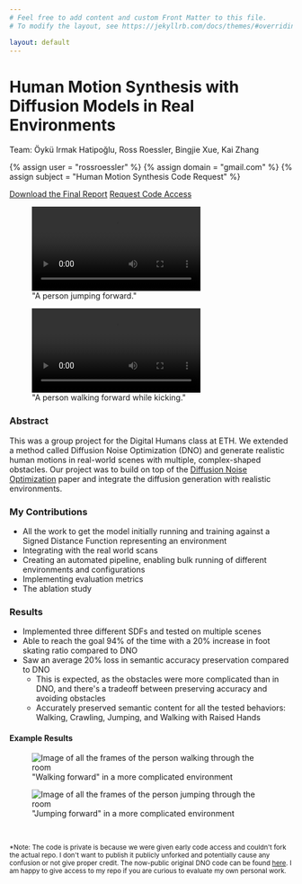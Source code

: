 ```yaml
---
# Feel free to add content and custom Front Matter to this file.
# To modify the layout, see https://jekyllrb.com/docs/themes/#overriding-theme-defaults

layout: default
---
```


# Human Motion Synthesis with Diffusion Models in Real Environments

<div class="center-text">
  Team: Öykü Irmak Hatipoğlu, Ross Roessler, Bingjie Xue, Kai Zhang
</div>

{% assign user = "rossroessler" %}
{% assign domain = "gmail.com" %}
{% assign subject = "Human Motion Synthesis Code Request" %}

<div class="button-container">
  <a class="btn" href="/assets/digital-humans-report.pdf" download>Download the Final Report</a>
  <a class="btn" href="mailto:{{ user }}@{{ domain }}?subject={{ subject | uri_escape }}" target="_blank">Request Code Access</a>
</div>

<div class="content-wrapper">
<div class="video-container">
    <figure>
    <video class="video-small" controls>
        <source src="/assets/person-jumping-forward.mp4" type="video/mp4">
        Your browser does not support the video tag.
    </video>
    <figcaption>"A person jumping forward."</figcaption>
    </figure>
    <figure>
    <video class="video-small" controls>
        <source src="/assets/walking-while-kicking.mp4" type="video/mp4">
        Your browser does not support the video tag.
    </video>
    <figcaption>"A person walking forward while kicking."</figcaption>
    </figure>
</div>
</div>

### Abstract

This was a group project for the Digital Humans class at ETH. We extended a method called Diffusion Noise Optimization (DNO) and generate realistic human motions in real-world scenes with multiple, complex-shaped obstacles. Our project was to build on top of the [Diffusion Noise Optimization](https://korrawe.github.io/dno-project/) paper and integrate the diffusion generation with realistic environments.

### My Contributions

* All the work to get the model initially running and training against a Signed Distance Function representing an environment
* Integrating with the real world scans
* Creating an automated pipeline, enabling bulk running of different environments and configurations
* Implementing evaluation metrics
* The ablation study

### Results

* Implemented three different SDFs and tested on multiple scenes
* Able to reach the goal 94% of the time with a 20% increase in foot skating ratio compared to DNO
* Saw an average 20% loss in semantic accuracy preservation compared to DNO
  * This is expected, as the obstacles were more complicated than in DNO, and there's a tradeoff between preserving accuracy and avoiding obstacles
  * Accurately preserved semantic content for all the tested behaviors: Walking, Crawling, Jumping, and Walking with Raised Hands

#### Example Results

<div class="content-wrapper">
<div class="video-container">
  <figure class="responsive-figure figure-small">
    <img src="/assets/walking_complex_scene.png" alt="Image of all the frames of the person walking through the room">
    <figcaption>"Walking forward" in a more complicated environment</figcaption>
  </figure>
  <figure class="responsive-figure figure-small">
    <img src="/assets/jumping_complex_scene.png" alt="Image of all the frames of the person jumping through the room">
    <figcaption>"Jumping forward" in a more complicated environment</figcaption>
  </figure>
  </div>
</div>

<br>

<small>\*Note: The code is private is because we were given early code access and couldn't fork the actual repo. I don't want to publish it publicly unforked and potentially cause any confusion or not give proper credit. The now-public original DNO code can be found [here](https://github.com/korrawe/Diffusion-Noise-Optimization). I am happy to give access to my repo if you are curious to evaluate my own personal work.</small>